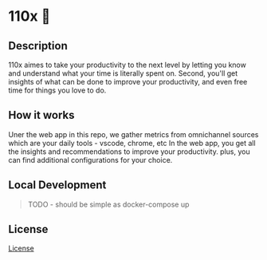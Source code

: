 # 110x 🚀

## Description

110x aimes to take your productivity to the next level by letting you know and understand what your time is literally spent on. Second, you'll get insights of what can be done to improve your productivity, and even free time for things you love to do.

## How it works

Uner the web app in this repo, we gather metrics from omnichannel sources which are your daily tools - vscode, chrome, etc
In the web app, you get all the insights and recommendations to improve your productivity. plus, you can find additional configurations for your choice.

## Local Development

> TODO - should be simple as docker-compose up

## License

[License](LICENSE)
